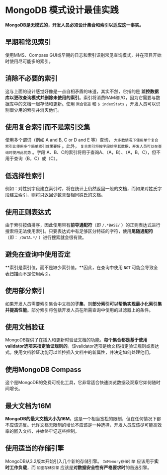 # MongoDB 模式设计最佳实践

**MongoDB是无模式的，开发人员必须设计集合和索引以适应这一事实。**

## 早期和常见索引

使用MMS、Compass GUI或早期的日志和索引识别常见查询模式，并在项目开始时使用尽可能多的索引。

## 消除不必要的索引

这与上面的设计感觉好像是一点自相矛盾的味道，其实不然，它指的是 **监控数据库以更改查询模式并删除未使用的索引**。索引将消费RAM和I/O，因为它需要与数据库中的文档一起存储和更新。使用 `聚合管道` 和 `$ indexStats` ，开发人员可以识别很少用的索引并消灭他们。

## 使用复合索引而不是索引交集

使用多个谓词（例如 A and B, C or D and E 等）查询， `大多数情况下使用单个复合索引比使用多个简单索引效果要好` 。此外， `复合索引将按字段排序其数据，开发人员可以在查询时使用此优势` 。字段 A、B、C的索引将用于查询A、（A，B）、（A，B，C），但不用于查询（B，C）或（C）。

## 低选择性索引

例如：对性别字段建立索引时，将在统计上仍然返回一般的文档，而如果对姓氏字段建立索引，则将只返回少数具备相同姓氏的文档。

## 使用正则表达式

由于索引按值排序，因此使用带有**前导通配符**（即 `/.*BASE/` ）的正则表达式进行搜索将无法使用索引。只要表达式中有足够区分特征的字符，使用**尾随通配符**（即： `/DATA.*/` ）进行搜索就会很有效。

## 避免在查询中使用否定

**索引是索引值，而不是缺少索引值。**因此，在查询中使用 `NOT` 可能会导致全表扫描而不是使用索引。

## 使用部分索引

如果开发人员需要索引集合中文档的**子集**，则**部分索引可以帮助实现最小化索引集并提高性能**。部分索引将包括开发人员在所需查询中使用的过滤器上的条件。

## 使用文档验证

MongoDB提供了在插入和更新时验证文档的功能。**每个集合都是基于使用validator选项来指定验证规则的**。该validator选项是给文档指定验证规则或表达式。使用文档验证功能可以监控插入文档中的新属性，并决定如何处理他们。

## 使用MongoDB Compass

这个是MongoDB的免费可视化工具，它非常适合快速浏览数据及观察它如何随时间增长。

## 最大文档为16M

**MongoDB的最大文档大小为16M**。这是一个相当宽松的限制，但在任何情况下都不应该违反。允许文档无限制的增长不应该是一种选择，开发人员应该尽可能高效率的嵌入文档，并始终牢记这些控制。

## 使用适当的存储引擎

MongoDB从3.2版本开始引入几个新的存储引擎。 `InMemory存储引擎` 应该用于**实时工作负载**，而 `加密存储引擎` 应该是**对数据安全性有严格要求时**的首选引擎。
